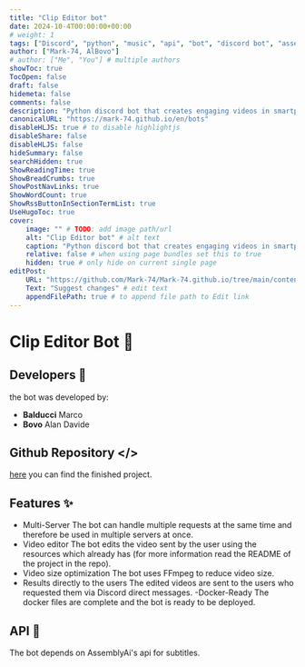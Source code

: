 ```yaml
---
title: "Clip Editor bot"
date: 2024-10-4T00:00:00+00:00
# weight: 1
tags: ["Discord", "python", "music", "api", "bot", "discord bot", "assemblyai", "TikTok", "Reels", "Shorts", "editor", "simple"]
author: ["Mark-74, AlBovo"]
# author: ["Me", "You"] # multiple authors
showToc: true
TocOpen: false
draft: false
hidemeta: false
comments: false
description: "Python discord bot that creates engaging videos in smartphone format 9:16"
canonicalURL: "https://mark-74.github.io/en/bots"
disableHLJS: true # to disable highlightjs
disableShare: false
disableHLJS: false
hideSummary: false
searchHidden: true
ShowReadingTime: true
ShowBreadCrumbs: true
ShowPostNavLinks: true
ShowWordCount: true
ShowRssButtonInSectionTermList: true
UseHugoToc: true
cover:
    image: "" # TODO: add image path/url
    alt: "Clip Editor bot" # alt text
    caption: "Python discord bot that creates engaging videos in smartphone format 9:16" # display caption under cover
    relative: false # when using page bundles set this to true
    hidden: true # only hide on current single page
editPost:
    URL: "https://github.com/Mark-74/Mark-74.github.io/tree/main/content/en/bots"
    Text: "Suggest changes" # edit text
    appendFilePath: true # to append file path to Edit link
---
```

# Clip Editor Bot 🎥

## Developers 🤖
the bot was developed by:

- **Balducci** Marco
- **Bovo** Alan Davide

## Github Repository </>
[here](https://github.com/Mark-74/Editing-Bot.git) you can find the finished project. 

## Features ✨
- Multi-Server
The bot can handle multiple requests at the same time and therefore be used in multiple servers at once.
- Video editor
The bot edits the video sent by the user using the resources which already has (for more information read the README of the project in the repo).
- Video size optimization
The bot uses FFmpeg to reduce video size.
- Results directly to the users
The edited videos are sent to the users who requested them via Discord direct messages.
-Docker-Ready
The docker files are complete and the bot is ready to be deployed.

## API 🔗
The bot depends on AssemblyAi's api for subtitles.